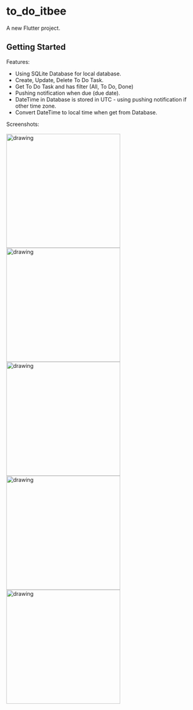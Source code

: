 # to_do_itbee

A new Flutter project.

## Getting Started

Features:
- Using SQLite Database for local database.
- Create, Update, Delete To Do Task.
- Get To Do Task and has filter (All, To Do, Done)
- Pushing notification when due (due date).
- DateTime in Database is stored in UTC - using pushing notification if other time zone.
- Convert DateTime to local time when get from Database.

Screenshots:\
\
<img src='https://github.com/user-attachments/assets/19eb6e17-9cb6-48d0-bc02-c035d29601be' alt="drawing" width="300"/>
<img src='https://github.com/user-attachments/assets/b8a800ca-2578-4058-a499-7224e6ef512a' alt="drawing" width="300"/>
<img src='https://github.com/user-attachments/assets/3b0b015a-cadd-4cd2-a45b-44d27db8440e' alt="drawing" width="300"/>
<img src='https://github.com/user-attachments/assets/077afd53-2327-43ba-969d-1a31cf5af6b1' alt="drawing" width="300"/>
<img src='https://github.com/user-attachments/assets/07fba9d1-a855-4790-bf66-b85631d1a8e7' alt="drawing" width="300"/>
